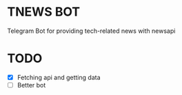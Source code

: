 # TNEWS BOT

Telegram Bot for providing tech-related news with newsapi 

# TODO

 - [x] Fetching api and getting data
 - [ ] Better bot
